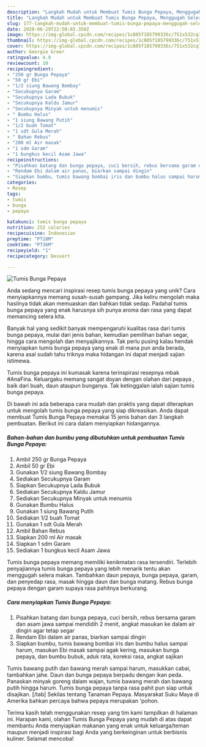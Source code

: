 ```yaml
---
description: "Langkah Mudah untuk Membuat Tumis Bunga Pepaya, Menggugah Selera"
title: "Langkah Mudah untuk Membuat Tumis Bunga Pepaya, Menggugah Selera"
slug: 177-langkah-mudah-untuk-membuat-tumis-bunga-pepaya-menggugah-selera
date: 2020-06-29T22:50:03.350Z
image: https://img-global.cpcdn.com/recipes/1c805f185799336c/751x532cq70/tumis-bunga-pepaya-foto-resep-utama.jpg
thumbnail: https://img-global.cpcdn.com/recipes/1c805f185799336c/751x532cq70/tumis-bunga-pepaya-foto-resep-utama.jpg
cover: https://img-global.cpcdn.com/recipes/1c805f185799336c/751x532cq70/tumis-bunga-pepaya-foto-resep-utama.jpg
author: Georgie Greer
ratingvalue: 4.9
reviewcount: 10
recipeingredient:
- "250 gr Bunga Pepaya"
- "50 gr Ebi"
- "1/2 siung Bawang Bombay"
- "Secukupnya Garam"
- "Secukupnya Lada Bubuk"
- "Secukupnya Kaldu Jamur"
- "Secukupnya Minyak untuk menumis"
- " Bumbu Halus"
- "1 siung Bawang Putih"
- "1/2 buah Tomat"
- "1 sdt Gula Merah"
- " Bahan Rebus"
- "200 ml Air masak"
- "1 sdm Garam"
- "1 bungkus kecil Asam Jawa"
recipeinstructions:
- "Pisahkan batang dan bunga pepaya, cuci bersih, rebus bersama garam dan asam jawa sampai mendidih 2 menit, angkat masukan ke dalam air dingin agar tetap segar"
- "Rendam Ebi dalam air panas, biarkan sampai dingin"
- "Siapkan bumbu, tumis bawang bombai iris dan bumbu halus sampai harum, masukan Ebi masak sampai agak kering, masukan bunga pepaya, dan bumbu bubuk, aduk rata, koreksi rasa, angkat sajikan"
categories:
- Resep
tags:
- tumis
- bunga
- pepaya

katakunci: tumis bunga pepaya 
nutrition: 252 calories
recipecuisine: Indonesian
preptime: "PT18M"
cooktime: "PT36M"
recipeyield: "1"
recipecategory: Dessert

---
```



![Tumis Bunga Pepaya](https://img-global.cpcdn.com/recipes/1c805f185799336c/751x532cq70/tumis-bunga-pepaya-foto-resep-utama.jpg)

Anda sedang mencari inspirasi resep tumis bunga pepaya yang unik? Cara menyiapkannya memang susah-susah gampang. Jika keliru mengolah maka hasilnya tidak akan memuaskan dan bahkan tidak sedap. Padahal tumis bunga pepaya yang enak harusnya sih punya aroma dan rasa yang dapat memancing selera kita.

Banyak hal yang sedikit banyak mempengaruhi kualitas rasa dari tumis bunga pepaya, mulai dari jenis bahan, kemudian pemilihan bahan segar, hingga cara mengolah dan menyajikannya. Tak perlu pusing kalau hendak menyiapkan tumis bunga pepaya yang enak di mana pun anda berada, karena asal sudah tahu triknya maka hidangan ini dapat menjadi sajian istimewa.

Tumis bunga pepaya ini kumasak karena terinspirasi resepnya mbak #AnaFina. Keluargaku memang sangat doyan dengan olahan dari pepaya , baik dari buah, daun ataupun bunganya. Tak ketinggalan ialah sajian tumis bunga pepaya.


Di bawah ini ada beberapa cara mudah dan praktis yang dapat diterapkan untuk mengolah tumis bunga pepaya yang siap dikreasikan. Anda dapat membuat Tumis Bunga Pepaya memakai 15 jenis bahan dan 3 langkah pembuatan. Berikut ini cara dalam menyiapkan hidangannya.

<!--inarticleads1-->

##### Bahan-bahan dan bumbu yang dibutuhkan untuk pembuatan Tumis Bunga Pepaya:

1. Ambil 250 gr Bunga Pepaya
1. Ambil 50 gr Ebi
1. Gunakan 1/2 siung Bawang Bombay
1. Sediakan Secukupnya Garam
1. Siapkan Secukupnya Lada Bubuk
1. Sediakan Secukupnya Kaldu Jamur
1. Sediakan Secukupnya Minyak untuk menumis
1. Gunakan  Bumbu Halus
1. Gunakan 1 siung Bawang Putih
1. Sediakan 1/2 buah Tomat
1. Gunakan 1 sdt Gula Merah
1. Ambil  Bahan Rebus
1. Siapkan 200 ml Air masak
1. Siapkan 1 sdm Garam
1. Sediakan 1 bungkus kecil Asam Jawa


Tumis bunga pepaya memang memiliki kenikmatan rasa tersendiri. Terlebih penyajiannya tumis bunga pepaya yang lebih menarik tentu akan menggugah selera makan. Tambahkan daun pepaya, bunga pepaya, garam, dan penyedap rasa, masak hingga daun dan bunga matang. Rebus bunga pepaya dengan garam supaya rasa pahitnya berkurang. 

<!--inarticleads2-->

##### Cara menyiapkan Tumis Bunga Pepaya:

1. Pisahkan batang dan bunga pepaya, cuci bersih, rebus bersama garam dan asam jawa sampai mendidih 2 menit, angkat masukan ke dalam air dingin agar tetap segar
1. Rendam Ebi dalam air panas, biarkan sampai dingin
1. Siapkan bumbu, tumis bawang bombai iris dan bumbu halus sampai harum, masukan Ebi masak sampai agak kering, masukan bunga pepaya, dan bumbu bubuk, aduk rata, koreksi rasa, angkat sajikan


Tumis bawang putih dan bawang merah sampai harum, masukkan cabai, tambahkan jahe. Daun dan bunga pepaya berpadu dengan ikan peda. Panaskan minyak goreng dalam wajan, tumis bawang merah dan bawang putih hingga harum. Tumis bunga pepaya tanpa rasa pahit pun siap untuk disajikan. [/tab] Sekilas tentang Tanaman Pepaya. Masyarakat Suku Maya di Amerika bahkan percaya bahwa pepaya merupakan &#39;pohon. 

Terima kasih telah menggunakan resep yang tim kami tampilkan di halaman ini. Harapan kami, olahan Tumis Bunga Pepaya yang mudah di atas dapat membantu Anda menyiapkan makanan yang enak untuk keluarga/teman maupun menjadi inspirasi bagi Anda yang berkeinginan untuk berbisnis kuliner. Selamat mencoba!
